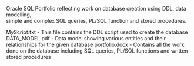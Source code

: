 Oracle SQL Portfolio reflecting work on database creation using DDL, data modelling,  
simple and complex SQL queries,  PL/SQL function and stored procedures.

MyScript.txt -  This file contains the DDL script used to create the database
DATA_MODEL.pdf - Data model showing various entities and their relationships for the given database
portfolio.docx - Contains all the work done on the database including SQL queries, PL/SQL functions and written stored procedures

